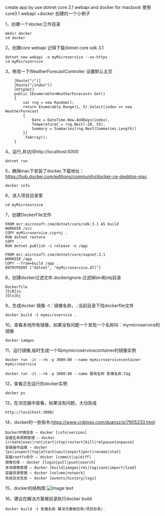 create app by use dotnet core 3.1 webapi and docker for macbook
使用core3.1 webapi +docker 创建的一个小例子

1，创建一个docker工作目录

    mkdir docker
    cd docker

2，创建core webapi 记得下载dotnet core sdk 3.1

    dotnet new webapi -o myMicroservice --no-https
    cd myMicroservice

3，修改一下WeatherForecastController 设置默认主页

        [Route("/")]
        [Route("/index")]
        [HttpGet]
        public IEnumerable<WeatherForecast> Get()
        {
            var rng = new Random();
            return Enumerable.Range(1, 5).Select(index => new WeatherForecast
            {
                Date = DateTime.Now.AddDays(index),
                TemperatureC = rng.Next(-20, 55),
                Summary = Summaries[rng.Next(Summaries.Length)]
            })
            .ToArray();
        }

4，运行,并访问http://localhost:5000

    dotnet run

5，确保mac下安装了docker,下载地址：https://hub.docker.com/editions/community/docker-ce-desktop-mac

    docker info

6，进入项目目录里 

    cd myMicroservice

7，创建DockerFile文件

    FROM mcr.microsoft.com/dotnet/core/sdk:3.1 AS build
    WORKDIR /src
    COPY myMicroservice.csproj .
    RUN dotnet restore
    COPY . .
    RUN dotnet publish -c release -o /app

    FROM mcr.microsoft.com/dotnet/core/aspnet:3.1
    WORKDIR /app
    COPY --from=build /app .
    ENTRYPOINT ["dotnet", "myMicroservice.dll"]

8，创建docker过滤文件.dockerignore 过滤掉bin和obj目录

    Dockerfile
    [b|B]in
    [O|o]bj

9，生成docker 镜像 -t：镜像名称，.:当前目录下找dockerfile文件

    docker build -t mymicroservice .

10，查看本地所有镜像，如果没有问题一个发现一个名称叫：mymicroservice的镜像

    docker iamges

11，运行镜像,临时生成一个叫mymicroservicecontainer的镜像实例

    docker run -it --rm -p 3000:80 --name mymicroservicecontainer mymicroservice
    
    docker run -it --rm -p 3000:80 --name 服务名称 影像名称:Tag

12，查看正在运行的docker实例

    docker ps

13，在浏览器中查看，如果没有问题，大功告成

    http://localhost:3000/

14，docker的一些指令:https://www.cnblogs.com/duanxz/p/7905233.html

    Docker环境信息 — docker [info|version]
    容器生命周期管理 — docker [create|exec|run|start|stop|restart|kill|rm|pause|unpause]
    容器操作运维 — docker [ps|inspect|top|attach|wait|export|port|rename|stat]
    容器rootfs命令 — docker [commit|cp|diff]
    镜像仓库 — docker [login|pull|push|search]
    本地镜像管理 — docker [build|images|rmi|tag|save|import|load]
    容器资源管理 — docker [volume|network]
    系统日志信息 — docker [events|history|logs]

15，docker的结构图
    ![Image text](https://images2018.cnblogs.com/blog/285763/201711/285763-20171127173336972-172418048.png)

16，建议在解决方案根目录执行docker build

    docker build -t 影像名称 解决方案根目录/项目目录/.
